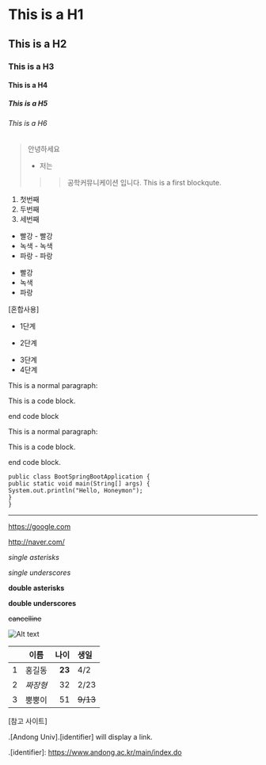 # This is a H1
## This is a H2
### This is a H3
#### This is a H4
##### This is a H5
###### This is a H6


> 안녕하세요
>+ 저는
>>> 공학커뮤니케이션 입니다.
>>> This is a first blockqute.

1. 첫번째
2. 두번째
3. 세번째

* 빨강   - 빨강
 * 녹색   - 녹색
  * 파랑   - 파랑
 
+ 빨강
 + 녹색
  + 파랑

[혼합사용]
* 1단계
- 2단계
+ 3단계
+ 4단계

This is a normal paragraph:

This is a code block.

end code block

This is a normal paragraph:

This is a code block.

end code block.

```
public class BootSpringBootApplication {
public static void main(String[] args) {
System.out.println("Hello, Honeymon");
}
}
```

--------------------------------------------------------

<https://google.com> 

<http://naver.com/>

*single asterisks*

 _single underscores_
 
 **double asterisks**
 
  __double underscores__
  
 ~~cancelline~~ 
 
![Alt text](https://www.andong.ac.kr/data/menuModule/h1/campusmap_big.jpg "안동대 조감도")

| | 이름 | 나이 | 생일 |
| :-: | :-: | -: | :- |
| 1 | 홍길동 | **23** | 4/2 |
| 2 | *짜장형* | 32 | 2/23|
| 3 | 뿡뿡이 | 51 | ~~9/13~~ |

[참고 사이트]

.[Andong Univ].[identifier] will display a link.

.[identifier]: https://www.andong.ac.kr/main/index.do
